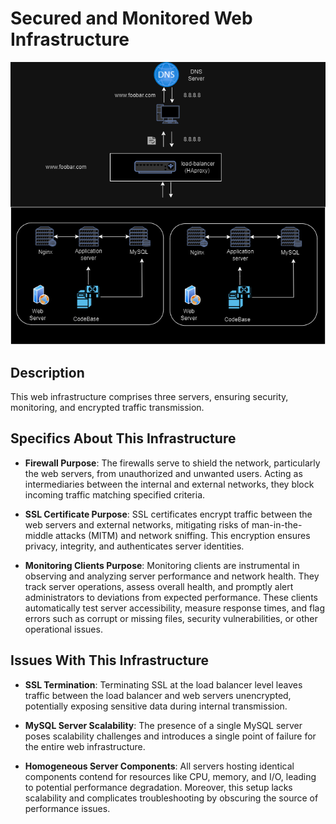 # Secured and Monitored Web Infrastructure

![Image of a secured and monitored infrastructure](2-secured_and_monitored_web_infrastructure-Page-1.drawio.png)

## Description

This web infrastructure comprises three servers, ensuring security, monitoring, and encrypted traffic transmission.

## Specifics About This Infrastructure

- **Firewall Purpose**: The firewalls serve to shield the network, particularly the web servers, from unauthorized and unwanted users. Acting as intermediaries between the internal and external networks, they block incoming traffic matching specified criteria.

- **SSL Certificate Purpose**: SSL certificates encrypt traffic between the web servers and external networks, mitigating risks of man-in-the-middle attacks (MITM) and network sniffing. This encryption ensures privacy, integrity, and authenticates server identities.

- **Monitoring Clients Purpose**: Monitoring clients are instrumental in observing and analyzing server performance and network health. They track server operations, assess overall health, and promptly alert administrators to deviations from expected performance. These clients automatically test server accessibility, measure response times, and flag errors such as corrupt or missing files, security vulnerabilities, or other operational issues.

## Issues With This Infrastructure

- **SSL Termination**: Terminating SSL at the load balancer level leaves traffic between the load balancer and web servers unencrypted, potentially exposing sensitive data during internal transmission.

- **MySQL Server Scalability**: The presence of a single MySQL server poses scalability challenges and introduces a single point of failure for the entire web infrastructure.

- **Homogeneous Server Components**: All servers hosting identical components contend for resources like CPU, memory, and I/O, leading to potential performance degradation. Moreover, this setup lacks scalability and complicates troubleshooting by obscuring the source of performance issues.
